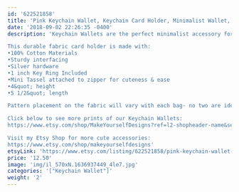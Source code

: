```yaml
---
id: '622521858'
title: 'Pink Keychain Wallet, Keychain Card Holder, Minimalist Wallet, Business Card Holder, Wallet Women, Travel Wallet, Coin Purse, Gift for Her'
date: '2018-09-02 22:26:35 -0400'
description: 'Keychain Wallets are the perfect minimalist accessory for keeping track of your keys, money and valueables while grocery shopping, going to the gym, or running errands. Available in super fun and cute fabrics- they also make an awesome gift for coworkers, neighbors and friends!!

This durable fabric card holder is made with:
•100% Cotton Materials
•Sturdy interfacing
•Silver hardware
•1 inch Key Ring Included
•Mini Tassel attached to zipper for cuteness & ease
•4&quot; height
•5 1/2&quot; length

Pattern placement on the fabric will vary with each bag- no two are identical.

Click below to see more prints of our Keychain Wallets:
https://www.etsy.com/shop/MakeYourselfDesigns?ref=l2-shopheader-name&section_id=22839079

Visit my Etsy Shop for more cute accessories:
https://www.etsy.com/shop/makeyourselfdesigns'
etsyLink: 'https://www.etsy.com/listing/622521858/pink-keychain-wallet-keychain-card?utm_source=synctostaticsite&utm_medium=api&utm_campaign=api'
price: '12.50'
image: 'img/il_570xN.1636937449_4le7.jpg'
categories: '["Keychain Wallet"]'
weight: '2'
---
```

